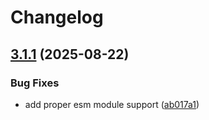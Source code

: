 # Changelog

## [3.1.1](https://github.com/gnosisguild/zodiac-modifier-roles/compare/zodiac-roles-deployments-v3.1.0...zodiac-roles-deployments-v3.1.1) (2025-08-22)


### Bug Fixes

* add proper esm module support ([ab017a1](https://github.com/gnosisguild/zodiac-modifier-roles/commit/ab017a1a79cb3c0e295d96f9cdb081ef6365d02f))
